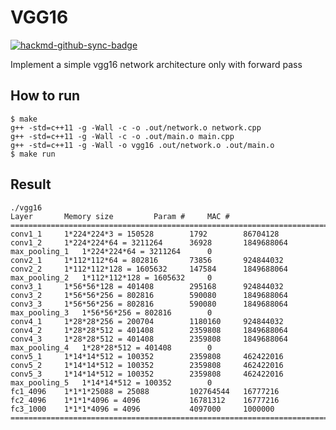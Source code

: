 # VGG16

[![hackmd-github-sync-badge](https://hackmd.io/bC3GmR5uSHGdvz9DxKV-xw/badge)](https://hackmd.io/bC3GmR5uSHGdvz9DxKV-xw)




Implement a simple vgg16 network architecture only with forward pass



## How to run



```shell
$ make
g++ -std=c++11 -g -Wall -c -o .out/network.o network.cpp
g++ -std=c++11 -g -Wall -c -o .out/main.o main.cpp
g++ -std=c++11 -g -Wall -o vgg16 .out/network.o .out/main.o
$ make run
```



## Result



```shell
./vgg16
Layer		Memory size			Param #		MAC #
===========================================================================
conv1_1		1*224*224*3 = 150528    	1792    	86704128
conv1_2		1*224*224*64 = 3211264   	36928   	1849688064
max_pooling_1	1*224*224*64 = 3211264   	0
conv2_1		1*112*112*64 = 802816    	73856   	924844032
conv2_2		1*112*112*128 = 1605632   	147584  	1849688064
max_pooling_2	1*112*112*128 = 1605632   	0
conv3_1		1*56*56*128 = 401408    	295168  	924844032
conv3_2		1*56*56*256 = 802816    	590080  	1849688064
conv3_3		1*56*56*256 = 802816    	590080  	1849688064
max_pooling_3	1*56*56*256 = 802816    	0
conv4_1		1*28*28*256 = 200704    	1180160 	924844032
conv4_2		1*28*28*512 = 401408    	2359808 	1849688064
conv4_3		1*28*28*512 = 401408    	2359808 	1849688064
max_pooling_4	1*28*28*512 = 401408    	0
conv5_1		1*14*14*512 = 100352    	2359808 	462422016
conv5_2		1*14*14*512 = 100352    	2359808 	462422016
conv5_3		1*14*14*512 = 100352    	2359808 	462422016
max_pooling_5	1*14*14*512 = 100352    	0
fc1_4096	1*1*1*25088 = 25088       	102764544	16777216
fc2_4096	1*1*1*4096 = 4096        	16781312	16777216
fc3_1000	1*1*1*4096 = 4096        	4097000 	1000000
===========================================================================
```